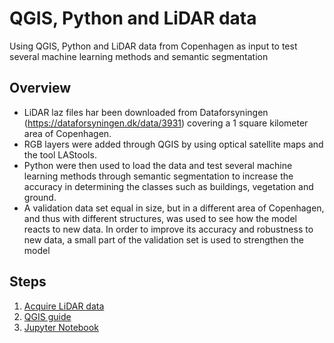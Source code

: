# QGIS, Python and LiDAR data
Using QGIS, Python and LiDAR data from Copenhagen as input to test several machine learning methods and semantic segmentation

## Overview
* LiDAR laz files har been downloaded from Dataforsyningen (https://dataforsyningen.dk/data/3931) covering a 1 square kilometer area of Copenhagen.
* RGB layers were added through QGIS by using optical satellite maps and the tool LAStools.
* Python were then used to load the data and test several machine learning methods through semantic segmentation to increase the accuracy in determining the classes such as buildings, vegetation and ground. 
* A validation data set equal in size, but in a different area of Copenhagen, and thus with different structures, was used to see how the model reacts to new data. In order to improve its accuracy and robustness to new data, a small part of the validation set is used to strengthen the model


## Steps
1) [Acquire LiDAR data](https://dataforsyningen.dk/data/3931) 
2) [QGIS guide](https://github.com/Kongstad/LiDAR_machinelearning/QGIS/README.md)
3) [Jupyter Notebook](https://github.com/Kongstad/LiDAR_machinelearning/QGIS/readme.md)
